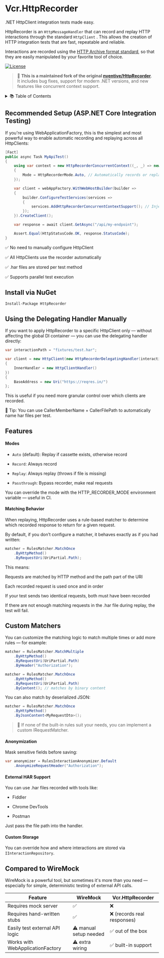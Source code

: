 # Vcr.HttpRecorder

.NET HttpClient integration tests made easy.

HttpRecorder is an `HttpMessageHandler` that can record and replay HTTP interactions through the standard `HttpClient` . This allows the creation of HTTP integration tests that are fast, repeatable and reliable.

Interactions are recorded using the [HTTP Archive format standard](https://en.wikipedia.org/wiki/.har), so that they are easily manipulated by your favorite tool of choice.

[![License](https://img.shields.io/badge/license-MIT-blue)](LICENSE)


> 📝 **This is a maintained fork of the original [nventive/HttpRecorder](https://github.com/nventive/HttpRecorder)**.  
> It includes bug fixes, support for modern .NET versions, and new features like concurrent context support.

<details>
  <summary>📚 Table of Contents</summary>

- [Recommended Setup (ASP.NET Core)](#recommended-setup-aspnet-core-integration-testing)
- [Install via NuGet](#install-via-nuget)
- [Manual Setup with Delegating Handler](#using-the-delegating-handler-manually)
- [Features](#features)
  - [Modes](#modes)
  - [Matching Behavior](#matching-behavior)
  - [Custom Matchers](#custom-matchers)
  - [Anonymization](#anonymization)
  - [External HAR Support](#external-har-support)
  - [Custom Storage](#custom-storage)
- [Compared to WireMock](#compared-to-wiremock)

</details>


## Recommended Setup (ASP.NET Core Integration Testing)

If you're using WebApplicationFactory, this is the simplest and most powerful way to enable automatic recording and replaying across all HttpClients:

```csharp
[Fact]
public async Task MyApiTest()
{
    using var context = new HttpRecorderConcurrentContext((_, _) => new HttpRecorderConfiguration
    {
        Mode = HttpRecorderMode.Auto, // Automatically records or replays
    });

    var client = webAppFactory.WithWebHostBuilder(builder =>
    {
        builder.ConfigureTestServices(services =>
        {
            services.AddHttpRecorderConcurrentContextSupport(); // Injects the handler globally
        });
    }).CreateClient();

    var response = await client.GetAsync("/api/my-endpoint");

    Assert.Equal(HttpStatusCode.OK, response.StatusCode);
}
```

✅ No need to manually configure HttpClient

✅ All HttpClients use the recorder automatically

✅ .har files are stored per test method

✅ Supports parallel test execution

## Install via NuGet

```
Install-Package HttpRecorder
```

## Using the Delegating Handler Manually

If you want to apply HttpRecorder to a specific HttpClient only — without affecting the global DI container — you can use the delegating handler directly:

```csharp
var interactionPath = "fixtures/test.har";

var client = new HttpClient(new HttpRecorderDelegatingHandler(interactionPath)
{
    InnerHandler = new HttpClientHandler()
})
{
    BaseAddress = new Uri("https://reqres.in/")
};
```

This is useful if you need more granular control over which clients are recorded.

📝 Tip: You can use CallerMemberName + CallerFilePath to automatically name har files per test.

## Features

#### Modes

 - `Auto` (default): Replay if cassette exists, otherwise record

 - `Record`: Always record

 - `Replay`: Always replay (throws if file is missing)

 - `Passthrough`: Bypass recorder, make real requests

You can override the mode with the HTTP_RECORDER_MODE environment variable — useful in CI.


#### Matching Behavior

When replaying, HttpRecorder uses a rule-based matcher to determine which recorded response to return for a given request.

By default, if you don’t configure a matcher, it behaves exactly as if you had written:


```csharp
matcher = RulesMatcher.MatchOnce
    .ByHttpMethod()
    .ByRequestUri(UriPartial.Path);
```
This means:

Requests are matched by HTTP method and the path part of the URI

Each recorded request is used once and in order

If your test sends two identical requests, both must have been recorded

If there are not enough matching requests in the .har file during replay, the test will fail.

## Custom Matchers

You can customize the matching logic to match multiple times or add more rules — for example:

```csharp
matcher = RulesMatcher.MatchMultiple
    .ByHttpMethod()
    .ByRequestUri(UriPartial.Path)
    .ByHeader("Authorization");
```

```csharp
matcher = RulesMatcher.MatchOnce
    .ByHttpMethod()
    .ByRequestUri(UriPartial.Path)
    .ByContent(); // matches by binary content
```

You can also match by deserialized JSON:

```csharp
matcher = RulesMatcher.MatchOnce
    .ByHttpMethod()
    .ByJsonContent<MyRequestDto>();
```

> 📝 If none of the built-in rules suit your needs, you can implement a custom IRequestMatcher.

#### Anonymization

Mask sensitive fields before saving:

```csharp
var anonymizer = RulesInteractionAnonymizer.Default
    .AnonymizeRequestHeader("Authorization");

```

#### External HAR Support
You can use .har files recorded with tools like:

 - Fiddler

 - Chrome DevTools

 - Postman

Just pass the file path into the handler.


#### Custom Storage
You can override how and where interactions are stored via `IInteractionRepository`.


## Compared to WireMock


WireMock is a powerful tool, but sometimes it's more than you need — especially for simple, deterministic testing of external API calls.

| Feature                         | WireMock              | Vcr.HttpRecorder            |
|---------------------------------|------------------------|-----------------------------|
| Requires mock server            | ✅                     | ❌                          |
| Requires hand-written stubs     | ✅                     | ❌ (records real responses) |
| Easily test external API logic  | ⚠️ manual setup needed | ✅ out of the box           |
| Works with WebApplicationFactory | ⚠️ extra wiring        | ✅ built-in support         |
